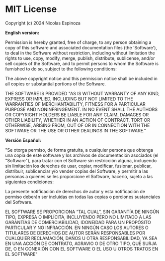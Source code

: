 # MIT License

Copyright (c) 2024 Nicolas Espinoza

**English version:**

Permission is hereby granted, free of charge, to any person obtaining a copy
of this software and associated documentation files (the 'Software'), to deal
in the Software without restriction, including without limitation the rights
to use, copy, modify, merge, publish, distribute, sublicense, and/or sell
copies of the Software, and to permit persons to whom the Software is
furnished to do so, subject to the following conditions:

The above copyright notice and this permission notice shall be included in all
copies or substantial portions of the Software.

THE SOFTWARE IS PROVIDED "AS IS WITHOUT WARRANTY OF ANY KIND, EXPRESS OR
IMPLIED, INCLUDING BUT NOT LIMITED TO THE WARRANTIES OF MERCHANTABILITY,
FITNESS FOR A PARTICULAR PURPOSE AND NONINFRINGEMENT. IN NO EVENT SHALL THE
AUTHORS OR COPYRIGHT HOLDERS BE LIABLE FOR ANY CLAIM, DAMAGES OR OTHER
LIABILITY, WHETHER IN AN ACTION OF CONTRACT, TORT OR OTHERWISE, ARISING FROM,
OUT OF OR IN CONNECTION WITH THE SOFTWARE OR THE USE OR OTHER DEALINGS IN THE
SOFTWARE."

**Versión Español:**

"Se otorga permiso, de forma gratuita, a cualquier persona que obtenga una copia de este software y los archivos de documentación asociados (el "Software"), para tratar con el Software sin restricción alguna, incluyendo sin limitación los derechos de usar, copiar, modificar, fusionar, publicar,
distribuir, sublicenciar y/o vender copias del Software, y permitir a las personas a quienes se les proporcione el Software, hacerlo, sujeto a las siguientes condiciones:

La presente notificación de derechos de autor y esta notificación de permiso deberán ser incluidas en todas las copias o porciones sustanciales del Software.

EL SOFTWARE SE PROPORCIONA “TAL CUAL”, SIN GARANTÍA DE NINGÚN TIPO, EXPRESA O IMPLÍCITA, INCLUYENDO PERO NO LIMITADO A LAS GARANTÍAS DE COMERCIABILIDAD,
IDONEIDAD PARA UN PROPÓSITO PARTICULAR Y NO INFRACCIÓN. EN NINGÚN CASO LOS AUTORES O TITULARES DE DERECHOS DE AUTOR SERÁN RESPONSABLES POR CUALQUIER
RECLAMACIÓN, DAÑOS U OTRA RESPONSABILIDAD, YA SEA EN UNA ACCIÓN DE CONTRATO, AGRAVIO O DE OTRO TIPO, QUE SURJA DE, O EN CONEXIÓN CON EL SOFTWARE O EL USO U
OTROS TRATOS EN EL SOFTWARE"
